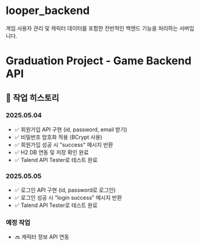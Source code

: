 ﻿# looper_backend
게임 사용자 관리 및 캐릭터 데이터를 포함한 전반적인 백엔드 기능을 처리하는 서버입니다.

# Graduation Project - Game Backend API

## 📅 작업 히스토리

### 2025.05.04
- ✅ 회원가입 API 구현 (id, password, email 받기)
- ✅ 비밀번호 암호화 적용 (BCrypt 사용)
- ✅ 회원가입 성공 시 "success" 메시지 반환
- ✅ H2 DB 연동 및 저장 확인 완료
- ✅ Talend API Tester로 테스트 완료
  

### 2025.05.05
- ✅ 로그인 API 구현 (id, password로 로그인)
- ✅ 로그인 성공 시 "login success" 메시지 반환
- ✅ Talend API Tester로 테스트 완료

### 예정 작업
- 🔜 캐릭터 정보 API 연동
